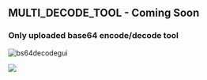 ## MULTI_DECODE_TOOL - Coming Soon

### Only uploaded base64 encode/decode tool
![bs64decodegui](https://user-images.githubusercontent.com/62290930/169026183-fe1c081f-9862-4904-9e18-693a2f80aa70.png)

![](https://badgen.net/badge/icon/VS%20Code?icon=visualstudio&label=Made%20with)
